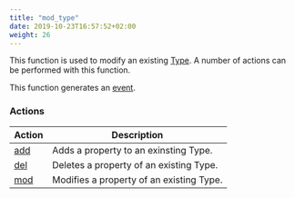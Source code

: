 ```yaml
---
title: "mod_type"
date: 2019-10-23T16:57:52+02:00
weight: 26
---
```


This function is used to modify an existing [Type](../../data-types/Type). A number of actions can be performed with this function.

This function generates an [event](../../events).

### Actions

Action | Description
------ | -----------
[add](./add) | Adds a property to an exinsting Type.
[del](./del) | Deletes a property of an existing Type.
[mod](./mod) | Modifies a property of an existing Type.
